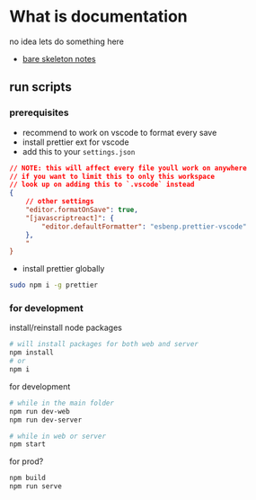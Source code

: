 # What is documentation

no idea lets do something here

- [bare skeleton notes](./skeleton.md)

## run scripts

### prerequisites

- recommend to work on vscode to format every save
- install prettier ext for vscode
- add this to your `settings.json`
```json
// NOTE: this will affect every file youll work on anywhere
// if you want to limit this to only this workspace
// look up on adding this to `.vscode` instead
{
    // other settings
    "editor.formatOnSave": true,
    "[javascriptreact]": {
        "editor.defaultFormatter": "esbenp.prettier-vscode"
    },
    "
}
```
- install prettier globally
```sh
sudo npm i -g prettier
```

### for development 

install/reinstall node packages
```sh
# will install packages for both web and server
npm install
# or
npm i
```

for development 
```sh
# while in the main folder
npm run dev-web
npm run dev-server

# while in web or server
npm start
```

for prod?
```sh
npm build
npm run serve
```